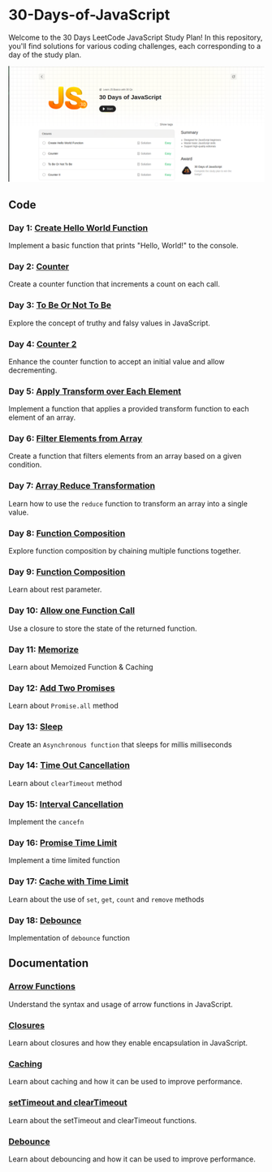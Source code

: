 # 30-Days-of-JavaScript

Welcome to the 30 Days LeetCode JavaScript Study Plan! In this repository, you'll find solutions for various coding challenges, each corresponding to a day of the study plan.

![Preview Image](./image.png)

## Code

### Day 1: [Create Hello World Function](./createhelloworld.js)
Implement a basic function that prints "Hello, World!" to the console.

### Day 2: [Counter](./counter.js)
Create a counter function that increments a count on each call.

### Day 3: [To Be Or Not To Be](./ToBeOrNotToBe.js)
Explore the concept of truthy and falsy values in JavaScript.

### Day 4: [Counter 2](./counterII.js)
Enhance the counter function to accept an initial value and allow decrementing.

### Day 5: [Apply Transform over Each Element](./ApplyTransform.js)
Implement a function that applies a provided transform function to each element of an array.

### Day 6: [Filter Elements from Array](./filterArray.js)
Create a function that filters elements from an array based on a given condition.

### Day 7: [Array Reduce Transformation](./ArrayReduce.js)
Learn how to use the `reduce` function to transform an array into a single value.

### Day 8: [Function Composition](./functionComposition.js)
Explore function composition by chaining multiple functions together.

### Day 9: [Function Composition](./returnlength.js)
Learn about rest parameter.

### Day 10: [Allow one Function Call](./AllowOneFunction.js)
Use a closure to store the state of the returned function.

### Day 11: [Memorize](./Memorize.js)
Learn about Memoized Function & Caching

### Day 12: [Add Two Promises](./AddToPromises.js)
Learn about `Promise.all` method

### Day 13: [Sleep](./sleep.js)
Create an `Asynchronous function` that sleeps for millis milliseconds

### Day 14: [Time Out Cancellation](./timeoutcancellation.js)
Learn about `clearTimeout` method

### Day 15: [Interval Cancellation](./Intervalcancellation.js)
Implement the `cancefn`

### Day 16: [Promise Time Limit](./promisetimelimit.js)
Implement a time limited function

### Day 17: [Cache with Time Limit](./CacheWithTimeLimit.js)
Learn about the use of `set`, `get`, `count` and `remove` methods

### Day 18: [Debounce](./Debounce.js)
Implementation of `debounce` function


## Documentation

### [Arrow Functions](./Arrow%20Functions.txt)
Understand the syntax and usage of arrow functions in JavaScript.

### [Closures](./Closures.txt)
Learn about closures and how they enable encapsulation in JavaScript.

### [Caching](./Caching.txt)
Learn about caching and how it can be used to improve performance.

### [setTimeout and clearTimeout](./setTimeout%20and%20ClearTimeout.txt)
Learn about the setTimeout and clearTimeout functions.

### [Debounce](./Debounce.txt)
Learn about debouncing and how it can be used to improve performance.

